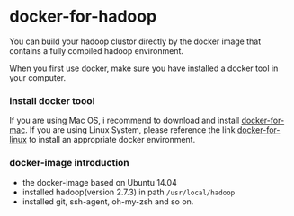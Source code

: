 # docker-for-hadoop

You can build your hadoop clustor directly by the docker image that contains a fully compiled hadoop environment.

When you first use docker, make sure you have installed a docker tool in your computer.

### install docker toool

If you are using Mac OS, i recommend to download and install [docker-for-mac](https://docs.docker.com/docker-for-mac/install/#download-docker-for-mac). 
If you are using Linux System, please reference the link [docker-for-linux](https://docs.docker.com/engine/installation/linux/ubuntu/) to install an appropriate docker environment.

### docker-image introduction

* the docker-image based on Ubuntu 14.04
* installed hadoop(version 2.7.3) in path `/usr/local/hadoop`
* installed git, ssh-agent, oh-my-zsh and so on.
